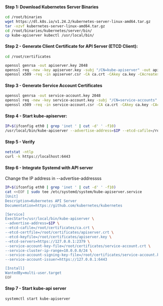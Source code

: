 
#### Step 1: Download Kubernetes Server Binaries
```sh
cd /root/binaries
wget https://dl.k8s.io/v1.24.2/kubernetes-server-linux-amd64.tar.gz
tar -xzvf kubernetes-server-linux-amd64.tar.gz
cd /root/binaries/kubernetes/server/bin/
cp kube-apiserver kubectl /usr/local/bin/
```

#### Step 2 - Generate Client Certificate for API Server (ETCD Client):
```sh
cd /root/certificates
```
```sh
openssl genrsa -out apiserver.key 2048
openssl req -new -key apiserver.key -subj "/CN=kube-apiserver" -out apiserver.csr
openssl x509 -req -in apiserver.csr -CA ca.crt -CAkey ca.key -CAcreateserial -out apiserver.crt -extensions v3_req  -days 1000
```

#### Step 3 - Generate Service Account Certificates
```sh
openssl genrsa -out service-account.key 2048
openssl req -new -key service-account.key -subj "/CN=service-accounts" -out service-account.csr
openssl x509 -req -in service-account.csr -CA ca.crt -CAkey ca.key -CAcreateserial  -out service-account.crt -days 100
```
#### Step 4 - Start kube-apiserver:
```sh
IP=$(ifconfig eth0 | grep 'inet ' | cut -d' ' -f10)
/usr/local/bin/kube-apiserver --advertise-address=$IP --etcd-cafile=/root/certificates/ca.crt --etcd-certfile=/root/certificates/apiserver.crt --etcd-keyfile=/root/certificates/apiserver.key --service-cluster-ip-range 10.0.0.0/24 --service-account-issuer=https://127.0.0.1:6443 --service-account-key-file=/root/certificates/service-account.crt --service-account-signing-key-file=/root/certificates/service-account.key --etcd-servers=https://127.0.0.1:2379
```
#### Step 5 - Verify

```sh
netstat -ntlp
curl -k https://localhost:6443
```

#### Step 6 - Integrate Systemd with API server

Change the IP address in --advertise-addressss

```sh
IP=$(ifconfig eth0 | grep 'inet ' | cut -d' ' -f10)
cat <<EOF | sudo tee /etc/systemd/system/kube-apiserver.service
[Unit]
Description=Kubernetes API Server
Documentation=https://github.com/kubernetes/kubernetes

[Service]
ExecStart=/usr/local/bin/kube-apiserver \
--advertise-address=$IP \
--etcd-cafile=/root/certificates/ca.crt \
--etcd-certfile=/root/certificates/apiserver.crt \
--etcd-keyfile=/root/certificates/apiserver.key \
--etcd-servers=https://127.0.0.1:2379 \
--service-account-key-file=/root/certificates/service-account.crt \
--service-cluster-ip-range=10.0.0.0/24 \
--service-account-signing-key-file=/root/certificates/service-account.key \
--service-account-issuer=https://127.0.0.1:6443 

[Install]
WantedBy=multi-user.target
EOF
```

#### Step 7 - Start kube-api server
```sh
systemctl start kube-apiserver
```
